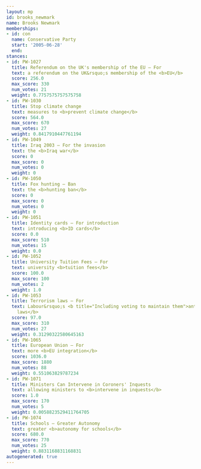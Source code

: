 ```yaml
---
layout: mp
id: brooks_newmark
name: Brooks Newmark
memberships:
- id: con
  name: Conservative Party
  start: '2005-06-28'
  end: 
stances:
- id: PW-1027
  title: Referendum on the UK's membership of the EU — For
  text: a referendum on the UK&rsquo;s membership of the <b>EU</b>
  score: 256.0
  max_score: 330
  num_votes: 21
  weight: 0.7757575757575758
- id: PW-1030
  title: Stop climate change
  text: measures to <b>prevent climate change</b>
  score: 564.0
  max_score: 670
  num_votes: 27
  weight: 0.8417910447761194
- id: PW-1049
  title: Iraq 2003 — For the invasion
  text: the <b>Iraq war</b>
  score: 0
  max_score: 0
  num_votes: 0
  weight: 0
- id: PW-1050
  title: Fox hunting — Ban
  text: the <b>hunting ban</b>
  score: 0
  max_score: 0
  num_votes: 0
  weight: 0
- id: PW-1051
  title: Identity cards — For introduction
  text: introducing <b>ID cards</b>
  score: 0.0
  max_score: 510
  num_votes: 15
  weight: 0.0
- id: PW-1052
  title: University Tuition Fees — For
  text: university <b>tuition fees</b>
  score: 100.0
  max_score: 100
  num_votes: 2
  weight: 1.0
- id: PW-1053
  title: Terrorism laws — For
  text: Labour&rsquo;s <b title="Including voting to maintain them">anti-terrorism
    laws</b>
  score: 97.0
  max_score: 310
  num_votes: 27
  weight: 0.31290322580645163
- id: PW-1065
  title: European Union — For
  text: more <b>EU integration</b>
  score: 1036.0
  max_score: 1880
  num_votes: 88
  weight: 0.551063829787234
- id: PW-1071
  title: Ministers Can Intervene in Coroners' Inquests
  text: allowing ministers to <b>intervene in inquests</b>
  score: 1.0
  max_score: 170
  num_votes: 5
  weight: 0.0058823529411764705
- id: PW-1074
  title: Schools — Greater Autonomy
  text: greater <b>autonomy for schools</b>
  score: 680.0
  max_score: 770
  num_votes: 25
  weight: 0.8831168831168831
autogenerated: true
---
```

